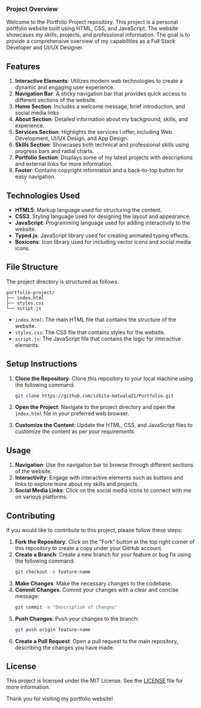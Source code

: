 ### Project Overview

Welcome to the Portfolio Project repository. This project is a personal portfolio website built using HTML, CSS, and JavaScript. The website showcases my skills, projects, and professional information. The goal is to provide a comprehensive overview of my capabilities as a Full Stack Developer and UI/UX Designer.

## Features

1. **Interactive Elements**: Utilizes modern web technologies to create a dynamic and engaging user experience.
2. **Navigation Bar**: A sticky navigation bar that provides quick access to different sections of the website.
3. **Home Section**: Includes a welcome message, brief introduction, and social media links.
4. **About Section**: Detailed information about my background, skills, and experience.
5. **Services Section**: Highlights the services I offer, including Web Development, UI/UX Design, and App Design.
6. **Skills Section**: Showcases both technical and professional skills using progress bars and radial charts.
7. **Portfolio Section**: Displays some of my latest projects with descriptions and external links for more information.
8. **Footer**: Contains copyright information and a back-to-top button for easy navigation.

## Technologies Used

- **HTML5**: Markup language used for structuring the content.
- **CSS3**: Styling language used for designing the layout and appearance.
- **JavaScript**: Programming language used for adding interactivity to the website.
- **Typed.js**: JavaScript library used for creating animated typing effects.
- **Boxicons**: Icon library used for including vector icons and social media icons.

## File Structure

The project directory is structured as follows:

```
portfolio-project/
├── index.html
├── styles.css
└── script.js
```

- `index.html`: The main HTML file that contains the structure of the website.
- `styles.css`: The CSS file that contains styles for the website.
- `script.js`: The JavaScript file that contains the logic for interactive elements.

## Setup Instructions

1. **Clone the Repository**: Clone this repository to your local machine using the following command:
    ```sh
    git clone https://github.com/ishita-matwala21/Portfolio.git
    ```

2. **Open the Project**: Navigate to the project directory and open the `index.html` file in your preferred web browser.

3. **Customize the Content**: Update the HTML, CSS, and JavaScript files to customize the content as per your requirements.

## Usage

1. **Navigation**: Use the navigation bar to browse through different sections of the website.
2. **Interactivity**: Engage with interactive elements such as buttons and links to explore more about my skills and projects.
3. **Social Media Links**: Click on the social media icons to connect with me on various platforms.

## Contributing

If you would like to contribute to this project, please follow these steps:

1. **Fork the Repository**: Click on the "Fork" button at the top right corner of this repository to create a copy under your GitHub account.
2. **Create a Branch**: Create a new branch for your feature or bug fix using the following command:
    ```sh
    git checkout -b feature-name
    ```
3. **Make Changes**: Make the necessary changes to the codebase.
4. **Commit Changes**: Commit your changes with a clear and concise message:
    ```sh
    git commit -m "Description of changes"
    ```
5. **Push Changes**: Push your changes to the branch:
    ```sh
    git push origin feature-name
    ```
6. **Create a Pull Request**: Open a pull request to the main repository, describing the changes you have made.

## License

This project is licensed under the MIT License. See the [LICENSE](LICENSE) file for more information.

Thank you for visiting my portfolio website!
